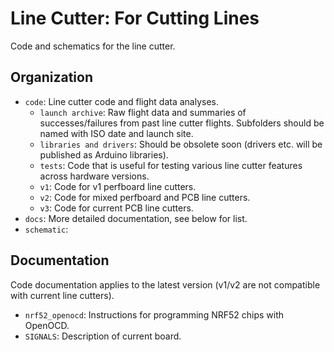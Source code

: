 # Line Cutter: For Cutting Lines
Code and schematics for the line cutter.

## Organization
* `code`: Line cutter code and flight data analyses.
  * `launch archive`: Raw flight data and summaries of successes/failures from past line cutter flights. Subfolders should be named with ISO date and launch site.
  * `libraries and drivers`: Should be obsolete soon (drivers etc. will be published as Arduino libraries).
  * `tests`: Code that is useful for testing various line cutter features across hardware versions.
  * `v1`: Code for v1 perfboard line cutters.
  * `v2`: Code for mixed perfboard and PCB line cutters.
  * `v3`: Code for current PCB line cutters.
* `docs`: More detailed documentation, see below for list.
* `schematic`:

## Documentation
Code documentation applies to the latest version (v1/v2 are not compatible with current line cutters).
* `nrf52_openocd`: Instructions for programming NRF52 chips with OpenOCD.
* `SIGNALS`: Description of current board.
